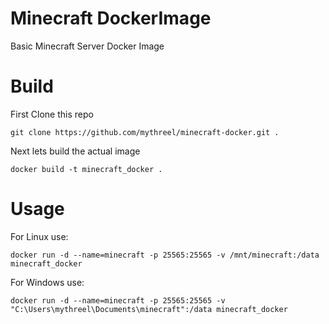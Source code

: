 # Minecraft DockerImage
Basic Minecraft Server Docker Image

# Build
First Clone this repo

```git clone https://github.com/mythreel/minecraft-docker.git .```

Next lets build the actual image

```docker build -t minecraft_docker .```
# Usage
For Linux use:

```docker run -d --name=minecraft -p 25565:25565 -v /mnt/minecraft:/data minecraft_docker```

For Windows use:

```docker run -d --name=minecraft -p 25565:25565 -v "C:\Users\mythreel\Documents\minecraft":/data minecraft_docker```
